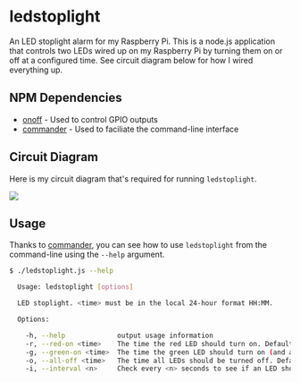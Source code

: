 # ledstoplight
An LED stoplight alarm for my Raspberry Pi. This is a node.js application that controls two LEDs wired up on my Raspberry Pi by turning them on or off at a configured time. See circuit diagram below for how I wired everything up.

## NPM Dependencies
- [onoff](https://github.com/fivdi/onoff) - Used to control GPIO outputs
- [commander](https://github.com/tj/commander.js) - Used to faciliate the command-line interface

## Circuit Diagram

Here is my circuit diagram that's required for running `ledstoplight`.

<img src="https://raw.githubusercontent.com/curtis628/ledstoplight/examples/ledstoplight_circuit.png">

## Usage
Thanks to [commander](https://github.com/tj/commander.js), you can see how to use `ledstoplight` from the command-line using the `--help` argument.

```sh
$ ./ledstoplight.js --help

  Usage: ledstoplight [options]

  LED stoplight. <time> must be in the local 24-hour format HH:MM.

  Options:

    -h, --help             output usage information
    -r, --red-on <time>    The time the red LED should turn on. Defaults to: 19:00
    -g, --green-on <time>  The time the green LED should turn on (and also turn off red LED). Defaults to: 23:00
    -o, --all-off <time>   The time all LEDs should be turned off. Defaults to: 08:00
    -i, --interval <n>     Check every <n> seconds to see if an LED should turn on. Defaults to: 30
```
